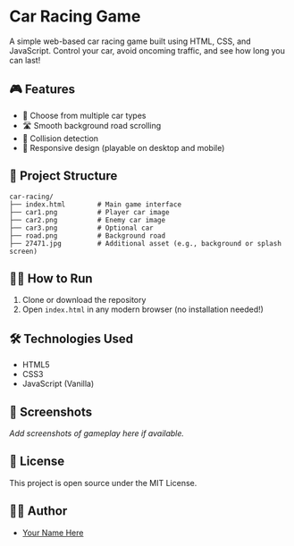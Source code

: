 # Car Racing Game

A simple web-based car racing game built using HTML, CSS, and JavaScript. Control your car, avoid oncoming traffic, and see how long you can last!

## 🎮 Features

- 🚗 Choose from multiple car types
- 🛣️ Smooth background road scrolling
- 🎯 Collision detection
- 📱 Responsive design (playable on desktop and mobile)

## 📁 Project Structure

```
car-racing/
├── index.html        # Main game interface
├── car1.png          # Player car image
├── car2.png          # Enemy car image
├── car3.png          # Optional car
├── road.png          # Background road
├── 27471.jpg         # Additional asset (e.g., background or splash screen)
```

## 🧑‍💻 How to Run

1. Clone or download the repository
2. Open `index.html` in any modern browser (no installation needed!)

## 🛠️ Technologies Used

- HTML5
- CSS3
- JavaScript (Vanilla)

## 📸 Screenshots

_Add screenshots of gameplay here if available._

## 📄 License

This project is open source under the MIT License.

## 👨‍💻 Author

- [Your Name Here](https://github.com/yourusername)
